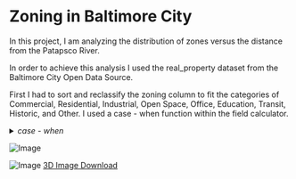 # Zoning in Baltimore City

In this project, I am analyzing the distribution of zones versus the distance from the Patapsco River.

In order to achieve this analysis I used the real_property dataset from the Baltimore City Open Data Source.

First I had to sort and reclassify the zoning column to fit the categories of Commercial, Residential, Industrial, Open Space, Office, Education, Transit, Historic, and Other.  I used a case - when function within the field calculator.

<details>
<summary>
<i>case - when </i>
</summary>
<p>
> case
when "zonecode" = 'C-1' then 'Commercial'
when "zonecode" = 'C-1VC' then 'Commercial'
when "zonecode" = 'C-2' then 'Commercial'
when "zonecode" = 'C-4' then 'Commercial'
when "zonecode" = 'C-5IH' then 'Commercial'
when "zonecode" = 'C-5HT' then 'Commercial'
when "zonecode" = 'C-5TO' then 'Commercial'
when "zonecode" = 'C-5HS' then 'Commercial'
when "zonecode" = 'C-5DC' then 'Commercial'
when "zonecode" = 'C-3' then 'Commercial'
when "zonecode" = 'C-2*' then 'Commercial'
when "zonecode" = 'C-1E*' then 'Commercial'
when "zonecode" = 'C-5DC*' then 'Commercial'
when "zonecode" = 'C5TO*' then 'Commercial'
when "zonecode" = 'C-5-G' then 'Commercial'
when "zonecode" = 'C-1-E' then 'Commercial'
when "zonecode" = 'C-5DE' then 'Commercial'
when "zonecode" = 'BSC' then 'Education'
when "zonecode" = 'EC-2' then 'Education'
when "zonecode" = 'EC-1' then 'Education'
when "zonecode" = 'H' then 'Historic'
when "zonecode" = 'I-MU' then 'Industrial'
when "zonecode" = 'I-1' then 'Industrial'
when "zonecode" = 'I-2' then 'Industrial'
when "zonecode" = 'MI' then 'Industrial'
when "zonecode" = 'OR-2*' then 'Office'
when "zonecode" = 'OR-1' then 'Office'
when "zonecode" = 'OR-1*' then 'Office'
when "zonecode" = 'OR-2' then 'Office'
when "zonecode" = 'OIC' then 'Office'
when "zonecode" = 'OS' then 'Open Space'
when "zonecode" = 'OS*' then 'Open Space'
when "zonecode" = 'R-5*' then 'Residential'
when "zonecode" = 'R-1-C' then 'Residential'
when "zonecode" = 'R-1-A' then 'Residential'
when "zonecode" = 'R-6*' then 'Residential'
when "zonecode" = 'R-1-B' then 'Residential'
when "zonecode" = 'R-1' then 'Residential'
when "zonecode" = 'R-3*' then 'Residential'
when "zonecode" = 'R-1-E' then 'Residential'
when "zonecode" = 'R-1E*' then 'Residential'
when "zonecode" = 'R-1-D' then 'Residential'
when "zonecode" = 'R-2' then 'Residential'
when "zonecode" = 'R-4*' then 'Residential'
when "zonecode" = 'R-1*' then 'Residential'
when "zonecode" = 'R-9' then 'Residential'
when "zonecode" = 'R-7' then 'Residential'
when "zonecode" = 'R-8' then 'Residential'
when "zonecode" = 'R-6' then 'Residential'
when "zonecode" = 'R-8*' then 'Residential'
when "zonecode" = 'R-10' then 'Residential'
when "zonecode" = 'R-7*' then 'Residential'
when "zonecode" = 'R-3' then 'Residential'
when "zonecode" = 'R-5' then 'Residential'
when "zonecode" = 'R-4' then 'Residential'
when "zonecode" = 'TOD-3' then 'Transit'
when "zonecode" = 'TOD-4' then 'Transit'
when "zonecode" = 'TOD-1' then 'Transit'
when "zonecode" = 'TOD-2' then 'Transit'
when "zonecode" = 'TOD4*' then 'Transit'
else 'Other'
end
</p>
</details>

![Image]( gmulea1.github.io/balt_zones.png )

![Image]( gmulea1.github.io/hex1.JPG "3D Veiw of Baltimore City")
[3D Image Download](gmulea1.github.io/hex.gltf)
